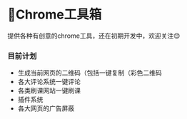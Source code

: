 # 🔧Chrome工具箱

提供各种有创意的chrome工具，还在初期开发中，欢迎关注😊

### 目前计划

- 生成当前网页的二维码（包括一键复制（彩色二维码
- 各大评论系统一键评论
- 各类刷课网站一键刷课
- 插件系统
- 各大网页的广告屏蔽


